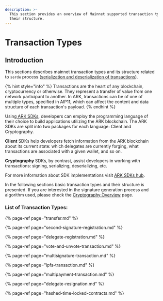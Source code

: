 ```yaml
---
description: >-
  This section provides an overview of Mainnet supported transaction types and
  their structure.
---
```


# Transaction Types

## Introduction

This sections describes mainnet transaction types and its structure related to `serde` process \([serialization and deserialization of transactions](../terminology.md#serialize)\).

{% hint style="info" %}
Transactions are the heart of any blockchain, cryptocurrency or otherwise. They represent a transfer of value from one network participant to another. In ARK, transactions can be of one of multiple types, specified in AIP11, which can affect the content and data structure of each transaction's payload.
{% endhint %}

Using[ ARK SDKs](https://sdk.ark.dev), developers can employ the programming language of their choice to build applications utilizing the ARK blockchain. The ARK SDKs are split into two packages for each language: Client and Cryptography.

**Client** SDKs help developers fetch information from the ARK blockchain about its current state: which delegates are currently forging, what transactions are associated with a given wallet, and so on.

**Cryptography** SDKs, by contrast, assist developers in working with transactions: signing, serializing, deserializing, etc.

For more information about SDK implementations visit [ARK SDKs hub](https://sdk.ark.dev/).

In the following sections basic transaction types and their structure is presented. If you are interested in the signature generation process and algorithm used, please check the [Cryptography Overview](../cryptography.md) page.

### List of Transaction Types:

{% page-ref page="transfer.md" %}

{% page-ref page="second-signature-registration.md" %}

{% page-ref page="delegate-registration.md" %}

{% page-ref page="vote-and-unvote-transaction.md" %}

{% page-ref page="multisignature-transaction.md" %}

{% page-ref page="ipfs-transaction.md" %}

{% page-ref page="multipayment-transaction.md" %}

{% page-ref page="delegate-resignation.md" %}

{% page-ref page="hashed-time-locked-contracts.md" %}

## 

